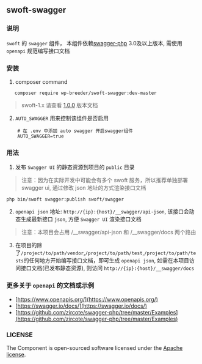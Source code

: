 ## swoft-swagger

### 说明

   `swoft` 的 `swagger` 组件， 本组件依赖[swagger-php](https://github.com/zircote/swagger-php) 3.0及以上版本, 需使用 `openapi` 规范编写接口文档

### 安装

1. composer command
```shell
   composer require wp-breeder/swoft-swagger:dev-master
```

> swoft-1.x 请查看 [1.0.0](https://github.com/wp-breeder/swoft-swagger/tree/1.x) 版本文档

2. `AUTO_SWAGGER` 用来控制该组件是否启用 

```shell
    # 在 .env 中添加 auto swagger 开启swagger组件
    AUTO_SWAGGER=true
```


### 用法

1. 发布 `Swagger UI` 的静态资源到项目的 `public` 目录

> 注意：因为在实际开发中可能会有多个 swoft 服务，所以推荐单独部署 swagger ui, 通过修改 json 地址的方式渲染接口文档

```shell
php bin/swoft swagger:publish swoft/swagger
```
2. `openapi json` 地址: `http://{ip}:{host}/__swagger/api-json`, 该接口会动态生成最新接口 `json`, 方便 `Swagger UI` 渲染接口文档
> 注意：本项目会占用 /__swagger/api-json 和 /__swagger/docs 两个路由

3. 在项目的除了`/project/to/path/vendor`,`/project/to/path/test`,`/project/to/path/tests`的任何地方开始编写接口文档，即可生成 `openapi json`, 如需在本项目访问接口文档(已发布静态资源), 则访问 `http://{ip}:{host}/__swagger/docs`

### 更多关于 `openapi` 的文档或示例

- [https://www.openapis.org/](https://www.openapis.org/)
- [https://swagger.io/docs/](https://swagger.io/docs/)
- [https://github.com/zircote/swagger-php/tree/master/Examples](https://github.com/zircote/swagger-php/tree/master/Examples)

### LICENSE
The Component is open-sourced software licensed under the [Apache license](https://github.com/wp-breeder/swoft-swagger/blob/master/LICENSE).
